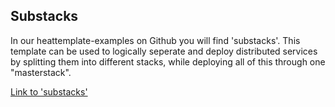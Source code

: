 ## Substacks

In our heattemplate-examples on Github you will find 'substacks'. This template can be used to logically seperate and deploy distributed services by splitting them into different stacks, while deploying all of this through one "masterstack".

[Link to 'substacks'](https://github.com/syseleven/heattemplates-examples/tree/master/substacks)
